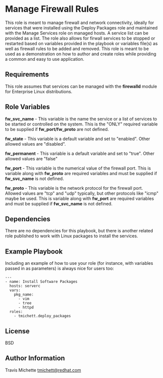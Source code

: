 Manage Firewall Rules
=========

This role is meant to manage firewall and network connectivity, ideally for services that were installed using the Deploy Packages role and maintained with the Manage Services role on managed hosts. A service list can be provided as a list. The role also allows for firwall services to be stopped or restarted based on variables provided in the playbook or variables file(s) as well as firewall rules to be added and removed. This role is meant to be used as a demonstration on how to author and create roles while providing a common and easy to use application.

Requirements
------------

This role assumes that services can be managed with the **firewalld** module for Enterprise Linux distributions.

Role Variables
--------------

**fw_svc_name** - This variable is the name the service  or a list of services to be started or controlled on the system. This is the "ONLY" required variable to be supplied if **fw_port/fw_proto** are not defined.

**fw_state** - This variable is a default variable and set to "enabled". Other allowed values are "disabled".

**fw_permanent** - This variable is a default variable and set to "true". Other allowed values are "false"

**fw_port** - This variable is the numerical value of the firewall port. This is variable along with **fw_proto** are required variables and must be supplied if **fw_svc_name** is not defined.

**fw_proto** - This variable is the network protocol for the firewall port. Allowed values are "tcp" and "udp" typically, but other protocols like "icmp" maybe be used. This is variable along with **fw_port** are required variables and must be supplied if **fw_svc_name** is not defined.

Dependencies
------------

There are no dependencies for this playbook, but there is another related role published to work with Linux packages to install the services.

Example Playbook
----------------

Including an example of how to use your role (for instance, with variables passed in as parameters) is always nice for users too:



    ---
    - name: Install Software Packages
      hosts: serverc
      vars:
        pkg_name:
          - vim
          - tree
          - httpd
      roles:
        - tmichett.deploy_packages



License
-------

BSD

Author Information
------------------

Travis Michette
tmichett@redhat.com
